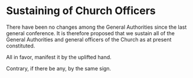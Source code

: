 # Sustaining of Church Officers

There have been no changes among the General Authorities since the last
general conference. It is therefore proposed that we sustain all of the
General Authorities and general officers of the Church as at present
constituted.

All in favor, manifest it by the uplifted hand.

Contrary, if there be any, by the same sign.

